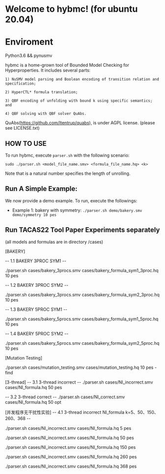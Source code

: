 # Welcome to hybmc! (for ubuntu 20.04)

# Enviroment
Python3.6 && pynusmv

hybmc is a home-grown tool of Bounded Model Checking for Hyperproperties.
It includes several parts:

	1) NuSMV model parsing and Boolean encoding of transition relation and specification;
 
	2) HyperCTL* formula translation;
 
	3) QBF encoding of unfolding with bound k using specific semantics; and
 
	4) QBF solving with QBF solver QuAbs.  

QuAbs(https://github.com/ltentrup/quabs), is under AGPL license. (please see LICENSE.txt)  

## HOW TO USE
To run hybmc, execute ```parser.sh``` with the following scenario:

```sudo ./parser.sh <model_file_name.smv> <formula_file_name.hq> <k> ```

Note that <k> is a natural number specifies the length of unrolling.

## Run A Simple Example:
We now provide a demo example. To run, execute the followings:
  - Example 1: bakery with symmetry: 
```./parser.sh demo/bakery.smv demo/symmetry 10 pes```

## Run TACAS22 Tool Paper Experiments separately
(all models and formulas are in directory /cases)


[BAKERY]

-- 1.1 BAKERY 3PROC SYM1 --

  ./parser.sh cases/bakery_3procs.smv cases/bakery_formula_sym1_3proc.hq 10 pes
  
-- 1.2 BAKERY 3PROC SYM2 --

  ./parser.sh cases/bakery_3procs.smv cases/bakery_formula_sym2_3proc.hq 10 pes
  
-- 1.3 BAKERY 5PROC SYM1 --

  ./parser.sh cases/bakery_5procs.smv cases/bakery_formula_sym1_5proc.hq 10 pes
  
-- 1.4 BAKERY 5PROC SYM2 --

  ./parser.sh cases/bakery_5procs.smv cases/bakery_formula_sym2_5proc.hq 10 pes
  

[Mutation Testing]

  ./parser.sh cases/mutation_testing.smv cases/mutation_testing.hq 10 pes -find


[3-thread]
-- 3.1 3-thread incorrect --
  ./parser.sh cases/NI_incorrect.smv cases/NI_formula.hq 50 pes
  
-- 3.2 3-thread correct --
  ./parser.sh cases/NI_correct.smv cases/NI_formula.hq 50 opt

[并发程序无干扰性实验]
-- 4.1 3-thread incorrect NI_formula k=5、50、150、260、368 --

  ./parser.sh cases/NI_incorrect.smv cases/NI_formula.hq 5 pes
  
  ./parser.sh cases/NI_incorrect.smv cases/NI_formula.hq 50 pes
  
  ./parser.sh cases/NI_incorrect.smv cases/NI_formula.hq 150 pes

  ./parser.sh cases/NI_incorrect.smv cases/NI_formula.hq 260 pes

  ./parser.sh cases/NI_incorrect.smv cases/NI_formula.hq 368 pes

